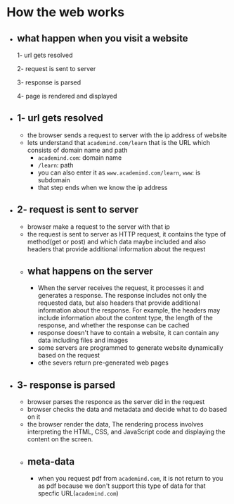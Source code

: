 # How the web works
- ## what happen when you visit a website
  1- url gets resolved

  2- request is sent to server

  3- response is parsed

  4- page is rendered and displayed
  
- ## 1- url gets resolved
  - the browser sends a request to server with the ip address of website 
  - lets understand that ``academind.com/learn`` that is the URL which consists of domain name and path
    - ``academind.com``: domain name
    - ``/learn``: path
    - you can also enter it as ``www.academind.com/learn``, ``www``: is subdomain
    - that step ends when we know the ip address
- ## 2- request is sent to server
  - browser make a request to the server with that ip
  - the request is sent to server as HTTP request, it contains the type of method(get or post) and which data maybe included and also headers that provide additional information about the request
  - ## what happens on the server
    - When the server receives the request, it processes it and generates a response. The response includes not only the requested data, but also headers that provide additional information about the response. For example, the headers may include information about the content type, the length of the response, and whether the response can be cached
    - response doesn't have to contain a website, it can contain any data including files and images
    - some servers are programmed to generate website dynamically based on the request 
    - othe severs return pre-generated web pages
- ## 3- response is parsed
  - browser parses the responce as the server did in the request
  - browser checks the data and metadata and decide what to do based on it
  - the browser render the data, The rendering process involves interpreting the HTML, CSS, and JavaScript code and displaying the content on the screen.
  -  ## meta-data
     - when you request pdf from ``academind.com``, it is not return to you as pdf because we don't support this type of data for that specfic URL(``academind.com``)
